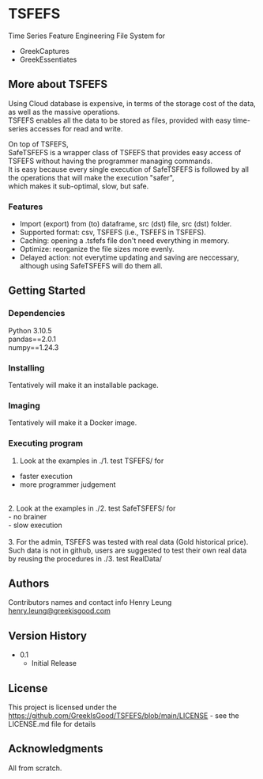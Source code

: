 # TSFEFS
Time Series Feature Engineering File System for<br>
 - GreekCaptures
 - GreekEssentiates

## More about TSFEFS
Using Cloud database is expensive, in terms of the storage cost of the data, as well as the massive operations.<br>
TSFEFS enables all the data to be stored as files, provided with easy time-series accesses for read and write.<br>

On top of TSFEFS, <br>
SafeTSFEFS is a wrapper class of TSFEFS that provides easy access of TSFEFS without having the programmer managing commands.<br>
It is easy because every single execution of SafeTSFEFS is followed by all the operations that will make the execution "safer", <br>
which makes it sub-optimal, slow, but safe.<br>

### Features
 - Import (export) from (to) dataframe, src (dst) file, src (dst) folder.
 - Supported format: csv, TSFEFS (i.e., TSFEFS in TSFEFS).
 - Caching: opening a .tsfefs file don't need everything in memory.
 - Optimize: reorganize the file sizes more evenly.
 - Delayed action: not everytime updating and saving are neccessary, although using SafeTSFEFS will do them all.


## Getting Started

### Dependencies
Python 3.10.5<br>
pandas==2.0.1<br>
numpy==1.24.3<br>

### Installing
Tentatively will make it an installable package.

### Imaging
Tentatively will make it a Docker image.

### Executing program
1. Look at the examples in ./1. test TSFEFS/ for <br>
 - faster execution <br>
 - more programmer judgement <br>
<br>
2. Look at the examples in ./2. test SafeTSFEFS/ for <br>
 - no brainer <br>
 - slow execution <br>
<br>
3. For the admin, TSFEFS was tested with real data (Gold historical price).<br>
Such data is not in github, users are suggested to test their own real data <br>
by reusing the procedures in ./3. test RealData/ <br>


## Authors
Contributors names and contact info
Henry Leung henry.leung@greekisgood.com


## Version History
* 0.1
    * Initial Release

## License

This project is licensed under the https://github.com/GreekIsGood/TSFEFS/blob/main/LICENSE - see the LICENSE.md file for details



## Acknowledgments
All from scratch.
